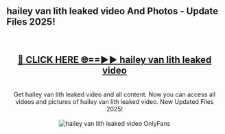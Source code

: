 <h2>hailey van lith leaked video And Photos - Update Files 2025!</h2>
<br>
<div align="center">
<h2><a href="https://betterlinks.top/A2PfLJ" rel="nofollow">🔴 CLICK HERE 🌐==►► hailey van lith leaked video</a></h2>
<br>
Get hailey van lith leaked video and all content. Now you can access all videos and pictures of hailey van lith leaked video. New Updated Files 2025!
<br>
<br>
<a href="https://betterlinks.top/A2PfLJ" rel="nofollow" data-target="animated-image.originalLink"><img src="https://i.imgur.com/dJHk4Zq.gif" alt="hailey van lith leaked video OnlyFans" style="max-width: 100%; display: inline-block;" data-target="animated-image.originalImage"></a>
</div>
<br>